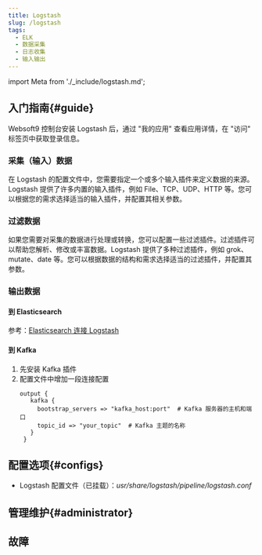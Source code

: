 ```yaml
---
title: Logstash
slug: /logstash
tags:
  - ELK
  - 数据采集
  - 日志收集
  - 输入输出
---
```


import Meta from './_include/logstash.md';

<Meta name="meta" />

## 入门指南{#guide}

Websoft9 控制台安装 Logstash 后，通过 "我的应用" 查看应用详情，在 "访问" 标签页中获取登录信息。  

### 采集（输入）数据

在 Logstash 的配置文件中，您需要指定一个或多个输入插件来定义数据的来源。Logstash 提供了许多内置的输入插件，例如 File、TCP、UDP、HTTP 等。您可以根据您的需求选择适当的输入插件，并配置其相关参数。

### 过滤数据

如果您需要对采集的数据进行处理或转换，您可以配置一些过滤插件。过滤插件可以帮助您解析、修改或丰富数据。Logstash 提供了多种过滤插件，例如 grok、mutate、date 等。您可以根据数据的结构和需求选择适当的过滤插件，并配置其参数。

### 输出数据

#### 到 Elasticsearch 

参考：[Elasticsearch 连接 Logstash](./elasticsearch#logstash)

#### 到 Kafka

1. 先安装 Kafka 插件
2. 配置文件中增加一段连接配置
   ```
   output {
      kafka {
        bootstrap_servers => "kafka_host:port"  # Kafka 服务器的主机和端口
        topic_id => "your_topic"  # Kafka 主题的名称
      }
    }
   ```

## 配置选项{#configs}

- Logstash 配置文件（已挂载）：*usr/share/logstash/pipeline/logstash.conf*  


## 管理维护{#administrator}

## 故障
